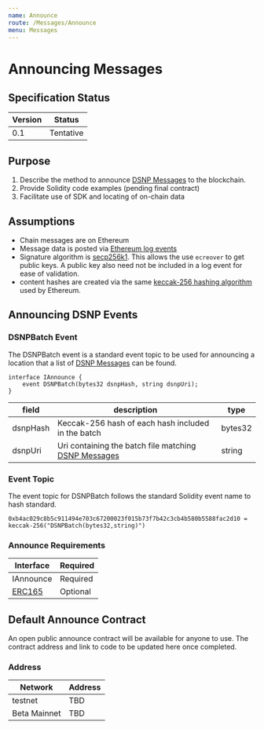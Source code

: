 ```yaml
---
name: Announce
route: /Messages/Announce
menu: Messages
---
```

# Announcing Messages

## Specification Status

| Version | Status |
---------- | ---------
| 0.1     | Tentative |

## Purpose
1. Describe the method to announce [DSNP Messages](/DSNP/Overview) to the blockchain.
1. Provide Solidity code examples (pending final contract)
1. Facilitate use of SDK and locating of on-chain data

## Assumptions
* Chain messages are on Ethereum
* Message data is posted via [Ethereum log events](https://medium.com/mycrypto/understanding-event-logs-on-the-ethereum-blockchain-f4ae7ba50378)
* Signature algorithm is [secp256k1](https://en.bitcoin.it/wiki/Secp256k1). This allows the use `ecreover`
  to get public keys. A public key also need not be included in a log event for ease of validation.
* content hashes are created via the same [keccak-256 hashing algorithm](https://en.wikipedia.org/wiki/SHA-3) used by Ethereum.

## Announcing DSNP Events

### DSNPBatch Event

The DSNPBatch event is a standard event topic to be used for announcing a location that a list of [DSNP Messages](/DSNP/DSNP-Messages) can be found.

```solidity
interface IAnnounce {
    event DSNPBatch(bytes32 dsnpHash, string dsnpUri);
}
```

| field | description | type |
|-------|-------------|------|
| dsnpHash | Keccak-256 hash of each hash included in the batch | bytes32 |
| dsnpUri | Uri containing the batch file matching [DSNP Messages](/DSNP/Overview) | string |


### Event Topic

The event topic for DSNPBatch follows the standard Solidity event name to hash standard.
```
0xb4ac029c8b5c911494e703c67200023f015b73f7b42c3cb4b580b5588fac2d10 = keccak-256("DSNPBatch(bytes32,string)")
```

### Announce Requirements

| Interface | Required |
|-----------|----------|
| IAnnounce | Required |
| [ERC165](https://eips.ethereum.org/EIPS/eip-165) | Optional |

## Default Announce Contract

An open public announce contract will be available for anyone to use.
The contract address and link to code to be updated here once completed.

### Address

| Network | Address |
|---------|---------|
| testnet | TBD |
| Beta Mainnet | TBD |

